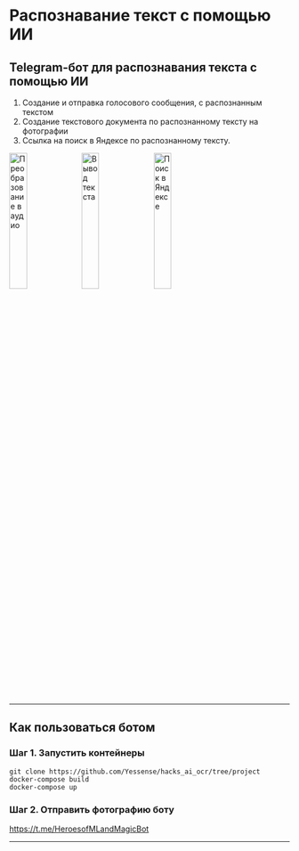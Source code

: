 # Распознавание текст с помощью ИИ

## Telegram-бот для распознавания текста с помощью ИИ

1. Создание и отправка голосового сообщения, с распознанным текстом
2. Создание текстового документа по распознанному тексту на фотографии
3. Ссылка на поиск в Яндексе по распознанному тексту.

<p float="left">
        <img src="/images/audio.gif" width="25%" alt="Преобразование в аудио"/>
        <img src="/images/text.gif" width="25%" alt="Вывод текста"/>
        <img src="/images/yandex_search.gif" width="25%" alt="Поиск в Яндексе"/>
</p>

---

## Как пользоваться ботом

### Шаг 1. Запустить контейнеры 

```shell
git clone https://github.com/Yessense/hacks_ai_ocr/tree/project
docker-compose build
docker-compose up
```

### Шаг 2. Отправить фотографию боту

https://t.me/HeroesofMLandMagicBot

---

[//]: # (# Preprocessing)

[//]: # ()
[//]: # (##### Были реализованны следующие функции:)

[//]: # ()
[//]: # (- [X] get_grayscale)

[//]: # (- [X] remove_noise)

[//]: # (- [X] dilate)

[//]: # (- [X] erode)

[//]: # (- [X] opening)

[//]: # (- [X] canny)

[//]: # (- [X] deskew)

[//]: # ()
[//]: # (---)

[//]: # ()
[//]: # (# Postprocessing)

[//]: # ()
[//]: # (## Spell Checker)

[//]: # ()
[//]: # (##### Были реализованны следующие эвристики:)

[//]: # ()
[//]: # (1. Определение на каком языке написанно слово, с учетом присутствия букв, как на русском, так и на английском)

[//]: # (2. Определение регистра слова)

[//]: # (3. Замена '@' на букву 'а', если это не почта)

[//]: # (4. Убираем символы посередине слова, если, например, скобка открывается, а потом не закрывается)

[//]: # (5. Обрабатывем педложение с помощью deeeppavlova, для исправления опечаток и неточностей)
